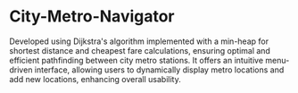 # City-Metro-Navigator
 Developed using Dijkstra's algorithm implemented with a min-heap for shortest distance and cheapest fare calculations, ensuring optimal and efficient pathfinding between city metro stations. 
 It offers an intuitive menu-driven interface, allowing users to dynamically display metro locations and add new locations, enhancing overall usability. 

